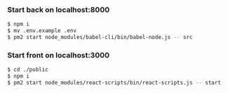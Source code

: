 ### Start back on localhost:8000
```sh
$ npm i 
$ mv .env.example .env
$ pm2 start node_modules/babel-cli/bin/babel-node.js -- src
```

### Start front on localhost:3000
```sh
$ cd ./public
$ npm i 
$ pm2 start node_modules/react-scripts/bin/react-scripts.js -- start
```
